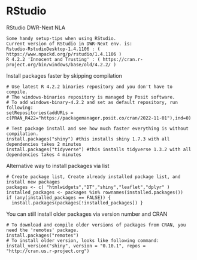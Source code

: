 # RStudio
RStudio DWR-Next NLA

    Some handy setup-tips when using RStudio.
    Current version of RStudio in DWR-Next env. is:
    Rstudio-RstudioDesktop-1.4.1106 : ( https://www.npackd.org/p/rstudio/1.4.1106 )
    R 4.2.2 'Innocent and Trusting' : ( https://cran.r-project.org/bin/windows/base/old/4.2.2/ )

Install packages faster by skipping compilation

    # Use latest R 4.2.2 binaries repository and you don't have to compile.
    # The windows-binaries repository is managed by Posit software.
    # To add windows-binary-4.2.2 and set as default repository, run following:
    setRepositories(addURLs = c(PRAN_R422="https://packagemanager.posit.co/cran/2022-11-01"),ind=0)

    # Test package install and see how much faster everything is without compilation.
    install.packages("shiny") #this installs shiny 1.7.3 with all dependencies takes 2 minutes
    install.packages("tidyverse") #this installs tidyverse 1.3.2 with all dependencies takes 4 minutes   

Alternative way to install packages via list

    # Create package list, Create already installed package list, and install new packages
    packages <- c( "htmlwidgets","DT","shiny","leaflet","dplyr" )
    installed_packages <- packages %in% rownames(installed.packages())
    if (any(installed_packages == FALSE)) {
      install.packages(packages[!installed_packages]) }


You can still install older packages via version number and CRAN

    # To download and compile older versions of packages from CRAN, you need the 'remotes' package.
    install.packages("remotes") 
    # To install older version, looks like following command:
    install_version("shiny", version = "0.10.1", repos = "http://cran.us.r-project.org") 

